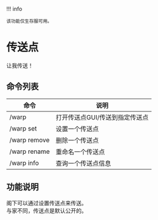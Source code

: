 !!! info

    该功能仅生存服可用。

# 传送点

让我传送！

## 命令列表

| 命令           | 说明                |
|--------------|-------------------|
| /warp        | 打开传送点GUI/传送到指定传送点 |
| /warp set    | 设置一个传送点           |
| /warp remove | 删除一个传送点           |
| /warp rename | 重命名一个传送点          |
| /warp info   | 查询一个传送点信息         |

## 功能说明

阁下可以通过设置传送点来传送。  
与家不同，传送点是默认公开的。
